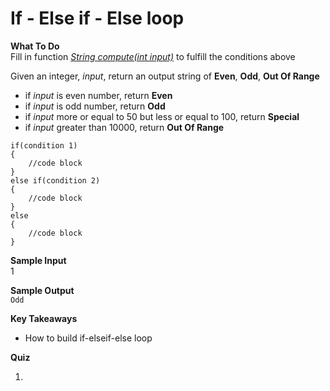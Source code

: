 # If - Else if - Else loop

**What To Do**  
Fill in function [_String compute(int input)_](https://github.com/CertifaiAI/java-fundamentals/blob/master/java-core/src/main/java/ai/certifai/basic/ex2/If_ElseIf_Else.java#L26-L32) to fulfill the conditions above

Given an integer, _input_, return an output string of **Even**, **Odd**, **Out Of Range**  
 
- if _input_ is even number, return **Even**  
- if _input_ is odd number, return **Odd**  
- if _input_ more or equal to 50 but less or equal to 100, return **Special**  
- if _input_ greater than 10000, return **Out Of Range**  

```
if(condition 1)
{
    //code block      
}     
else if(condition 2)      
{
    //code block      
}
else
{
    //code block      
}
```

**Sample Input**  
1

**Sample Output**  
`
Odd
`

**Key Takeaways**

- How to build if-elseif-else loop 

**Quiz**  

1.  